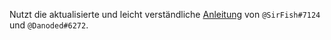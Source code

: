 Nutzt die aktualisierte und leicht verständliche [Anleitung](https://docs.google.com/document/d/16VRVwALJXiU9P4aeJ3bi1dpTh_3pWYLvWa2D5AmgX9w/edit) von `@SirFish#7124` und `@Danoded#6272`.
